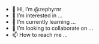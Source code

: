 - 👋 Hi, I’m @zephyrnr
- 👀 I’m interested in ...
- 🌱 I’m currently learning ...
- 💞️ I’m looking to collaborate on ...
- 📫 How to reach me ...

<!---
zephyrnr/zephyrnr is a ✨ special ✨ repository because its `README.md` (this file) appears on your GitHub profile.
You can click the Preview link to take a look at your changes.
--->
